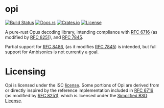 # opi

[![Build Status](https://travis-ci.com/nuew/opi.svg?branch=master)][travis]
[![Docs.rs](https://docs.rs/opi/badge.svg)][docs]
[![Crates.io](https://img.shields.io/crates/v/opi.svg)][cargo]
[![License](https://img.shields.io/github/license/nuew/opi.svg)][license]

A pure-rust Opus decoding library, intending compliance with [RFC 6716]
\(as modified by [RFC 8251]), and [RFC 7845].

Partial support for [RFC 8486], (as it modifies [RFC 7845]) is intended, but
full support for Ambisonics is not currently a goal.

# Licensing

Opi is licensed under the ISC [license]. Some portions of Opi are derived from
or directly inspired by the reference implementation included in [RFC 6716]
\(as modified by [RFC 8251]), which is licensed under the [Simplified BSD
License].

[travis]: https://travis-ci.com/nuew/opi
[docs]: https://docs.rs/opi/
[cargo]: https://crates.io/crates/opi/
[license]: https://github.com/nuew/opi/blob/master/LICENSE
[Simplified BSD License]: https://github.com/nuew/opi/blob/master/doc/COPYING.opus-rfc6716
[RFC 6716]: https://tools.ietf.org/html/rfc6716
[RFC 7845]: https://tools.ietf.org/html/rfc7845
[RFC 8251]: https://tools.ietf.org/html/rfc8251
[RFC 8486]: https://tools.ietf.org/html/rfc8486
